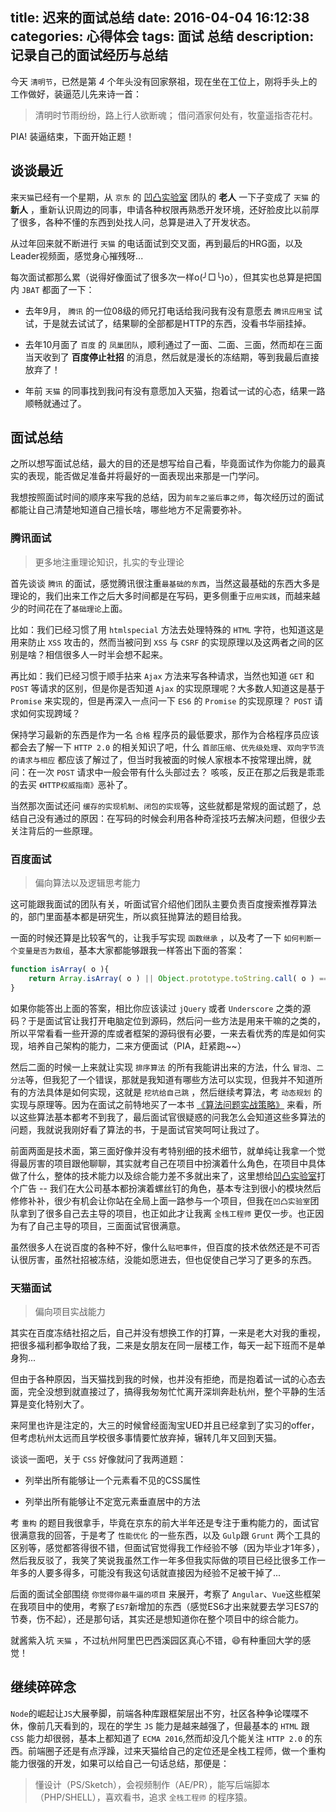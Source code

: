 title: 迟来的面试总结
date: 2016-04-04 16:12:38
categories: 心得体会
tags: 面试 总结
description: 记录自己的面试经历与总结
---

今天 `清明节`，已然是第 *4* 个年头没有回家祭祖，现在坐在工位上，刚将手头上的工作做好，装逼范儿先来诗一首：

> 清明时节雨纷纷，路上行人欲断魂；
> 借问酒家何处有，牧童遥指杏花村。

PIA! 装逼结束，下面开始正题！

## 谈谈最近

来`天猫`已经有一个星期，从 `京东` 的 [凹凸实验室](http://aotu.io) 团队的 **老人** 一下子变成了 `天猫` 的 **新人** ，重新认识周边的同事，申请各种权限再熟悉开发环境，还好脸皮比以前厚了很多，各种不懂的东西到处找人问，总算是进入了开发状态。

从过年回来就不断进行 `天猫` 的电话面试到交叉面，再到最后的HRG面，以及Leader视频面，感觉身心摧残呀...

每次面试都那么累（说得好像面试了很多次一样o(╯□╰)o），但其实也总算是把国内 `JBAT` 都面了一下：

- 去年9月， `腾讯` 的一位08级的师兄打电话给我问我有没有意愿去 `腾讯应用宝` 试试，于是就去试试了，结果聊的全部都是HTTP的东西，没看书华丽挂掉。

- 去年10月面了 `百度` 的 `凤巢团队`，顺利通过了一面、二面、三面，然而却在三面当天收到了 **百度停止社招** 的消息，然后就是漫长的冻结期，等到我最后直接放弃了！

- 年前 `天猫` 的同事找到我问有没有意愿加入天猫，抱着试一试的心态，结果一路顺畅就通过了。

<!-- more -->

## 面试总结

之所以想写面试总结，最大的目的还是想写给自己看，毕竟面试作为你能力的最真实的表现，能否做足准备并将最好的一面表现出来那是一门学问。

我想按照面试时间的顺序来写我的总结，因为`前车之鉴后事之师`，每次经历过的面试都能让自己清楚地知道自己擅长啥，哪些地方不足需要弥补。

### 腾讯面试

> 更多地注重理论知识，扎实的专业理论

首先谈谈 `腾讯` 的面试，感觉腾讯很注重`最基础的东西`，当然这最基础的东西大多是理论的，我们出来工作之后大多时间都是在写码，更多侧重于`应用实践`，而越来越少的时间花在了`基础理论`上面。

比如：我们已经习惯了用 `htmlspecial` 方法去处理特殊的 `HTML` 字符，也知道这是用来防止 `XSS` 攻击的，然而当被问到 `XSS` 与 `CSRF` 的实现原理以及这两者之间的区别是啥？相信很多人一时半会想不起来。

再比如：我们已经习惯于顺手拈来 `Ajax` 方法来写各种请求，当然也知道 `GET` 和 `POST` 等请求的区别，但是你是否知道 `Ajax` 的实现原理呢？大多数人知道这是基于 `Promise` 来实现的，但是再深入一点问一下 `ES6` 的 `Promise` 的实现原理？ `POST` 请求如何实现跨域？

保持学习最新的东西是作为一名 `合格` 程序员的最低要求，那作为合格程序员应该都会去了解一下 `HTTP 2.0` 的相关知识了吧，什么 `首部压缩`、`优先级处理`、`双向字节流的请求与相应` 都应该了解过了，但当时我被面的时候人家根本不按常理出牌，就问：在一次 `POST` 请求中一般会带有什么头部过去？ 咳咳，反正在那之后我是乖乖的去买 `《HTTP权威指南》`恶补了。

当然那次面试还问 `缓存的实现机制`、`闭包的实现`等，这些就都是常规的面试题了，总结自己没有通过的原因：在写码的时候会利用各种奇淫技巧去解决问题，但很少去关注背后的一些原理。

### 百度面试

> 偏向算法以及逻辑思考能力

这可能跟我面试的团队有关，听面试官介绍他们团队主要负责百度搜索推荐算法的，部门里面基本都是研究生，所以疯狂抛算法的题目给我。

一面的时候还算是比较客气的，让我手写实现 `函数继承` ，以及考了一下 `如何判断一个变量是否为数组`，基本大家都能够跟我一样答出下面的答案：

```javascript
function isArray( o ){
    return Array.isArray( o ) || Object.prototype.toString.call( o ) === '[object Array]'; 
}
```

如果你能答出上面的答案，相比你应该读过 `jQuery` 或者 `Underscore` 之类的源码？于是面试官让我打开电脑定位到源码，然后问一些方法是用来干嘛的之类的，所以平常看看一些开源的库或者框架的源码很有必要，一来去看优秀的库是如何实现，培养自己架构的能力，二来方便面试（PIA，赶紧跑~~）

然后二面的时候一上来就让实现 `排序算法` 的所有我能讲出来的方法，什么 `冒泡`、`二分法`等，但我犯了一个错误，那就是我知道有哪些方法可以实现，但我并不知道所有的方法具体是如何实现，这就是 `挖坑给自己跳` ，然后继续考算法，考 `动态规划` 的实现与原理等。因为在面试之前特地买了一本书 [《算法问题实战策略》](http://item.jd.com/11615451.html) 来看，所以这些算法基本都考不到我了，最后面试官很疑惑的问我怎么会知道这些多算法的问题，我就说我刚好看了算法的书，于是面试官笑呵呵让我过了。

前面两面是技术面，第三面好像并没有考特别细的技术细节，就单纯让我拿一个觉得最厉害的项目跟他聊聊，其实就考自己在项目中扮演着什么角色，在项目中具体做了什么，整体的技术能力以及综合能力差不多就出来了，这里想给[凹凸实验室](http://aotu.io)打个广告 -- 我们在大公司基本都扮演着螺丝钉的角色，基本专注到很小的模块然后修修补补，很少有机会让你站在全局上面一路参与一个项目，但我在`凹凸实验室`团队拿到了很多自己去主导的项目，也正如此才让我离 `全栈工程师` 更仅一步。也正因为有了自己主导的项目，三面面试官很满意。

虽然很多人在说百度的各种不好，像什么`贴吧事件`，但百度的技术依然还是不可否认很厉害，虽然社招被冻结，没能如愿进去，但也促使自己学习了更多的东西。

### 天猫面试

> 偏向项目实战能力

其实在百度冻结社招之后，自己并没有想换工作的打算，一来是老大对我的重视，把很多福利都争取给了我，二来是女朋友在同一层楼工作，每天一起下班而不是单身狗...

但由于各种原因，当天猫找到我的时候，也并没有拒绝，而是抱着试一试的心态去面，完全没想到就直接过了，搞得我匆匆忙忙离开深圳奔赴杭州，整个平静的生活算是变化特别大了。

来阿里也许是注定的，大三的时候曾经面淘宝UED并且已经拿到了实习的offer，但考虑杭州太远而且学校很多事情要忙放弃掉，辗转几年又回到天猫。

谈谈一面吧，关于 `CSS` 好像就问了我两道题：

- 列举出所有能够让一个元素看不见的CSS属性

- 列举出所有能够让不定宽元素垂直居中的方法

考 `重构` 的题目我很拿手，毕竟在京东的前大半年还是专注于重构能力的，面试官很满意我的回答，于是考了 `性能优化` 的一些东西，以及 `Gulp`跟 `Grunt` 两个工具的区别等，感觉都答得很不错，但面试官觉得我工作经验不够（因为毕业才1年多），然后我反驳了，我笑了笑说我虽然工作一年多但我实际做的项目已经比很多工作一年多的人要多得多，可能没有我这句话就直接因为经验不足被干掉了...

后面的面试全部围绕 `你觉得你最牛逼的项目` 来展开，考察了 `Angular`、`Vue`这些框架在我项目中的使用，考察了`ES7`新增加的东西（感觉ES6才出来就要去学习ES7的节奏，伤不起），还是那句话，其实还是想知道你在整个项目中的综合能力。

就酱紫入坑 `天猫` ，不过杭州阿里巴巴西溪园区真心不错，😄有种重回大学的感觉！

## 继续碎碎念

`Node`的崛起让`JS`大展拳脚，前端各种库跟框架层出不穷，社区各种争论喋喋不休，像前几天看到的，现在的学生 `JS` 能力是越来越强了，但最基本的 `HTML` 跟 `CSS` 能力却很弱，基本上都知道了 `ECMA 2016`,然而却没几个能关注 `HTTP 2.0` 的东西。前端圈子还是有点浮躁，过来天猫给自己的定位还是全栈工程师，做一个重构能力很强的开发，如果可以给自己一句话总结，那便是：

> 懂设计（PS/Sketch），会视频制作（AE/PR），能写后端脚本（PHP/SHELL），喜欢看书，追求 `全栈工程师` 的程序猿。
